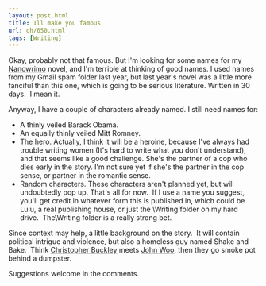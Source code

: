 ```yaml
---
layout: post.html
title: Ill make you famous
url: ch/650.html
tags: [Writing]
---
```

Okay, probably not that famous. But I'm looking for some names for my [Nanowrimo](http://www.nanowrimo.org) novel, and I'm terrible at thinking of good names. I used names from my Gmail spam folder last year, but last year's novel was a little more fanciful than this one, which is going to be serious literature. Written in 30 days.  I mean it.

Anyway, I have a couple of characters already named. I still need names for: 

  * A thinly veiled Barack Obama.
  * An equally thinly veiled Mitt Romney.
  * The hero. Actually, I think it will be a heroine, because I've always had trouble writing women (It's hard to write what you don't understand), and that seems like a good challenge. She's the partner of a cop who dies early in the story. I'm not sure yet if she's the partner in the cop sense, or partner in the romantic sense.
  * Random characters. These characters aren't planned yet, but will undoubtedly pop up.
That's all for now.  If I use a name you suggest, you'll get credit in whatever form this is published in, which could be Lulu, a real publishing house, or just the \Writing folder on my hard drive.  The\Writing folder is a really strong bet.

Since context may help, a little background on the story.  It will contain political intrigue and violence, but also a homeless guy named Shake and Bake.  Think [Christopher Buckley](http://en.wikipedia.org/wiki/Christopher_Buckley) meets [John Woo](http://en.wikipedia.org/wiki/John_Woo), then they go smoke pot behind a dumpster.

Suggestions welcome in the comments.

